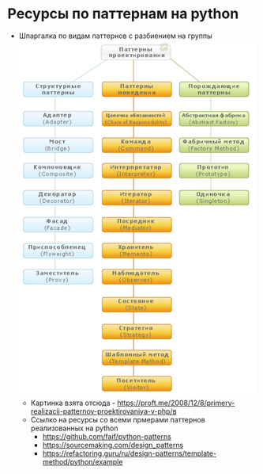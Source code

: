 # Ресурсы по паттернам на python  
* Шпаргалка по видам паттернов с разбиением на группы  
![Список паттернов](patterns.png)  
  * Картинка взята отсюда - https://proft.me/2008/12/8/primery-realizacij-patternov-proektirovaniya-v-php/в
  * Ссылко на ресурсы со всеми прмерами паттернов реализованных на python  
    * https://github.com/faif/python-patterns  
    * https://sourcemaking.com/design_patterns
    * https://refactoring.guru/ru/design-patterns/template-method/python/example